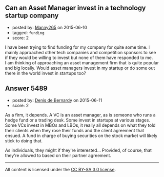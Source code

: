 ## Can an Asset Manager invest in a technology startup company

- posted by: [Manny265](https://stackexchange.com/users/2554771/manny265) on 2015-06-10
- tagged: `funding`
- score: 2

<p>I have been trying to find funding for my company for quite some time. I mainly approached other tech companies and competition sponsors to see if they would be willing to invest but none of them have responded to me.<br>I am thinking of approaching an asset management firm that is quite popular and big locally. Would asset managers invest in my startup or do some out there in the world invest in startups too?</p>



## Answer 5489

- posted by: [Denis de Bernardy](https://stackexchange.com/users/182468/denis-de-bernardy) on 2015-06-11
- score: 2

<p>As a firm, it depends. A VC is an asset manager, as is someone who runs a hedge fund or a trading desk. Some invest in startups at various stages. Some VCs invest in MBOs and LBOs, it really all depends on what they told their clients when they rose their funds and the client agreement that ensued. A fund in charge of buying securities on the stock market will likely stick to doing that.</p>

<p>As individuals, they might if they're interested... Provided, of course, that they're allowed to based on their partner agreement.</p>




---

All content is licensed under the [CC BY-SA 3.0 license](https://creativecommons.org/licenses/by-sa/3.0/).
